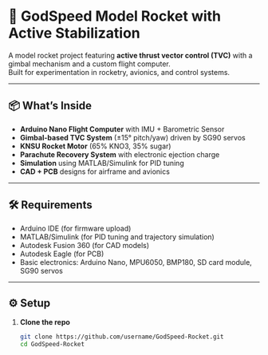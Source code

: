 # 🚀 GodSpeed Model Rocket with Active Stabilization

A model rocket project featuring **active thrust vector control (TVC)** with a gimbal mechanism and a custom flight computer.  
Built for experimentation in rocketry, avionics, and control systems.

---

## 📦 What’s Inside
- **Arduino Nano Flight Computer** with IMU + Barometric Sensor  
- **Gimbal-based TVC System** (±15° pitch/yaw) driven by SG90 servos  
- **KNSU Rocket Motor** (65% KNO3, 35% sugar)  
- **Parachute Recovery System** with electronic ejection charge  
- **Simulation** using MATLAB/Simulink for PID tuning  
- **CAD + PCB** designs for airframe and avionics  

---

## 🛠️ Requirements
- Arduino IDE (for firmware upload)  
- MATLAB/Simulink (for PID tuning and trajectory simulation)  
- Autodesk Fusion 360 (for CAD models)  
- Autodesk Eagle (for PCB)  
- Basic electronics: Arduino Nano, MPU6050, BMP180, SD card module, SG90 servos  

---

## ⚙️ Setup
1. **Clone the repo**
   ```bash
   git clone https://github.com/username/GodSpeed-Rocket.git
   cd GodSpeed-Rocket
